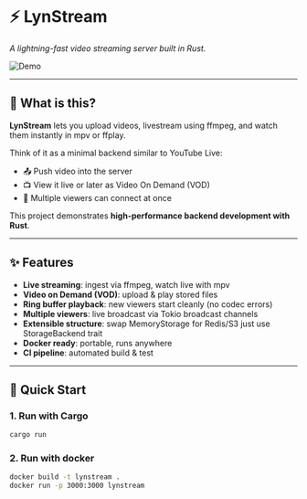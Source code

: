 # ⚡ LynStream
*A lightning-fast video streaming server built in Rust.*  

![Demo](show_case.gif)

---

## 🎯 What is this?

**LynStream** lets you upload videos, livestream using ffmpeg, and watch them instantly in mpv or ffplay.  

Think of it as a minimal backend similar to YouTube Live:  
- 📤 Push video into the server  
- 📺 View it live or later as Video On Demand (VOD)  
- 🔁 Multiple viewers can connect at once  

This project demonstrates **high-performance backend development with Rust**.

---

## ✨ Features

- **Live streaming**: ingest via ffmpeg, watch live with mpv  
- **Video on Demand (VOD)**: upload & play stored files  
- **Ring buffer playback**: new viewers start cleanly (no codec errors)  
- **Multiple viewers**: live broadcast via Tokio broadcast channels  
- **Extensible structure**: swap MemoryStorage for Redis/S3 just use StorageBackend trait  
- **Docker ready**: portable, runs anywhere  
- **CI pipeline**: automated build & test  

---

## 🚀 Quick Start

### 1. Run with Cargo
```bash
cargo run
```

### 2. Run with docker
```bash
docker build -t lynstream .
docker run -p 3000:3000 lynstream
```
